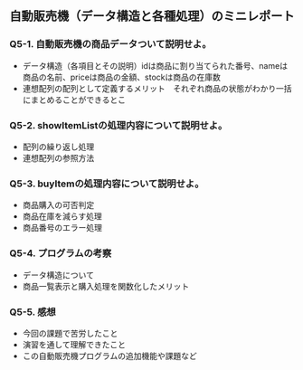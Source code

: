 ## 自動販売機（データ構造と各種処理）のミニレポート
### Q5-1. 自動販売機の商品データついて説明せよ。
* データ構造（各項目とその説明）idは商品に割り当てられた番号、nameは商品の名前、priceは商品の金額、stockは商品の在庫数
* 連想配列の配列として定義するメリット　それぞれ商品の状態がわかり一括にまとめることができるとこ
### Q5-2. showItemListの処理内容について説明せよ。
* 配列の繰り返し処理　
* 連想配列の参照方法　
### Q5-3. buyItemの処理内容について説明せよ。
* 商品購入の可否判定
* 商品在庫を減らす処理
* 商品番号のエラー処理
### Q5-4. プログラムの考察
* データ構造について
* 商品一覧表示と購入処理を関数化したメリット
### Q5-5. 感想
* 今回の課題で苦労したこと
* 演習を通して理解できたこと
* この自動販売機プログラムの追加機能や課題など
